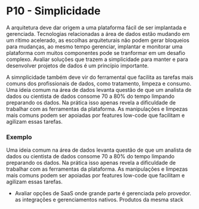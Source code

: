 # P10 - Simplicidade
A arquitetura deve dar origem a uma plataforma fácil de ser implantada e gerenciada. Tecnologias relacionadas a área de dados estão mudando em um rítimo acelerado, as escolhas arquiteturais não podem gerar bloqueios para mudanças, ao mesmo tempo gerenciar, implantar e monitorar uma plataforma com muitos componentes pode se tranformar em um desafio complexo. Avaliar soluções que trazem a simplicidade para manter e para desenvolver projetos de dados é um princípio importante. 

A simnplicidade também deve vir do ferramental que facilita as tarefas mais comuns dos profissionais de dados, como tratamento, limpeza e consumo. Uma ideia comum na área de dados levanta questão de que um analista de dados ou cientista de dados consome 70 a 80% do tempo limpando preparando os dados. Na prática isso apenas revela a dificuldade de trabalhar com as ferramentas da plataforma. As manipulações e limpezas mais comuns podem ser apoiadas por features low-code que facilitam e agilizam essas tarefas.

### Exemplo
Uma ideia comum na área de dados levanta questão de que um analista de dados ou cientista de dados consome 70 a 80% do tempo limpando preparando os dados. Na prática isso apenas revela a dificuldade de trabalhar com as ferramentas da plataforma. As manipulações e limpezas mais comuns podem ser apoiadas por features low-code que facilitam e agilizam essas tarefas. 


- Avaliar opções de SaaS onde grande parte é gerenciada pelo provedor. as integrações e gerenciamentos nativos. Produtos da mesma stack
